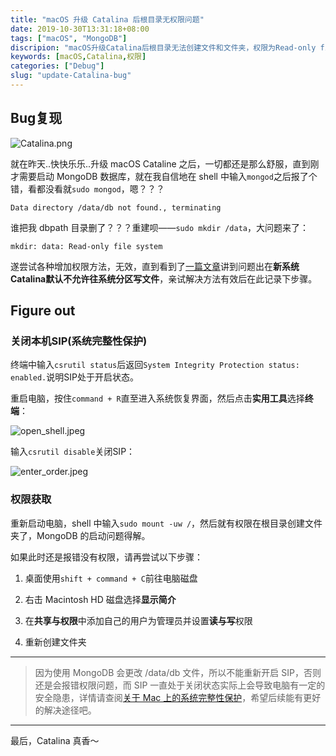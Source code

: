 ```yaml
---
title: "macOS 升级 Catalina 后根目录无权限问题"
date: 2019-10-30T13:31:18+08:00
tags: ["macOS", "MongoDB"]
discripion: "macOS升级Catalina后根目录无法创建文件和文件夹，权限为Read-only file system。"
keywords: [macOS,Catalina,权限]
categories: ["Debug"]
slug: "update-Catalina-bug"
---
```

## Bug复现
![Catalina.png](http://blog.xuezenghui.com/cataline_bug/cataline.png "Catalina")

就在昨天..快快乐乐..升级 macOS Cataline 之后，一切都还是那么舒服，直到刚才需要启动 MongoDB 数据库，就在我自信地在 shell 中输入`mongod`之后报了个错，看都没看就`sudo mongod`，嗯？？？

```
Data directory /data/db not found., terminating
```
谁把我 dbpath 目录删了？？？重建呗——`sudo mkdir /data`，大问题来了：
```
mkdir: data: Read-only file system
```
遂尝试各种增加权限方法，无效，直到看到了[一篇文章](https://www.v2ex.com/t/605198?p=1)讲到问题出在**新系统Catalina默认不允许往系统分区写文件**，亲试解决方法有效后在此记录下步骤。
## Figure out
### 关闭本机SIP(系统完整性保护)
终端中输入`csrutil status`后返回`System Integrity Protection status: enabled.`说明SIP处于开启状态。


重启电脑，按住`command + R`直至进入系统恢复界面，然后点击**实用工具**选择**终端**：

![open_shell.jpeg](http://blog.xuezenghui.com/cataline_bug/open_shell.jpeg "打开终端")

输入`csrutil disable`关闭SIP：


![enter_order.jpeg](http://blog.xuezenghui.com/cataline_bug/enter_order.jpeg "打开终端")

### 权限获取
重新启动电脑，shell 中输入`sudo mount -uw /`，然后就有权限在根目录创建文件夹了，MongoDB 的启动问题得解。


如果此时还是报错没有权限，请再尝试以下步骤：
    
1. 桌面使用`shift + command + C`前往电脑磁盘
    
2. 右击 Macintosh HD 磁盘选择**显示简介**
    
3. 在**共享与权限**中添加自己的用户为管理员并设置**读与写**权限
    
4. 重新创建文件夹

***

> 因为使用 MongoDB 会更改 /data/db 文件，所以不能重新开启 SIP，否则还是会报错权限问题，而 SIP 一直处于关闭状态实际上会导致电脑有一定的安全隐患，详情请查阅[关于 Mac 上的系统完整性保护](https://support.apple.com/zh-cn/HT204899)，希望后续能有更好的解决途径吧。

***

最后，Catalina 真香～